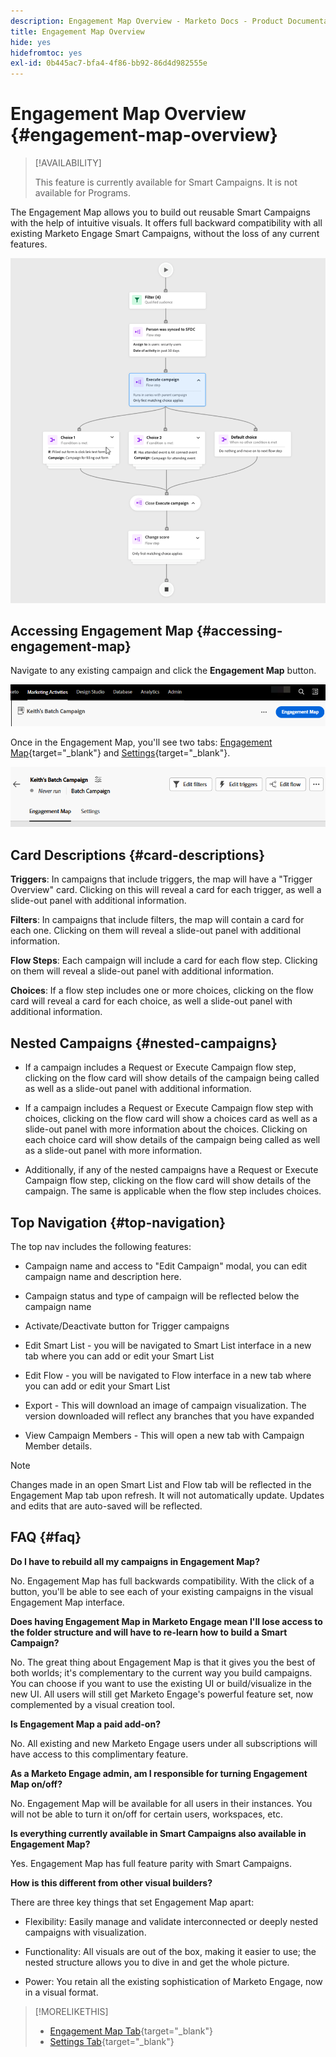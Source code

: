 ```yaml
---
description: Engagement Map Overview - Marketo Docs - Product Documentation
title: Engagement Map Overview
hide: yes
hidefromtoc: yes
exl-id: 0b445ac7-bfa4-4f86-bb92-86d4d982555e
---
```

# Engagement Map Overview {#engagement-map-overview}

>[!AVAILABILITY]
>
>This feature is currently available for Smart Campaigns. It is not available for Programs.

The Engagement Map allows you to build out reusable Smart Campaigns with the help of intuitive visuals. It offers full backward compatibility with all existing Marketo Engage Smart Campaigns, without the loss of any current features.

   ![](assets/engagement-map-overview-1.png)

## Accessing Engagement Map {#accessing-engagement-map}

Navigate to any existing campaign and click the **Engagement Map** button.

   ![](assets/engagement-map-overview-2.png)

Once in the Engagement Map, you'll see two tabs: [Engagement Map](/help/marketo/product-docs/core-marketo-concepts/engagement-map/engagement-map-tab.md){target="_blank"} and [Settings](/help/marketo/product-docs/core-marketo-concepts/engagement-map/settings-tab.md){target="_blank"}.

   ![](assets/engagement-map-overview-3.png)

## Card Descriptions {#card-descriptions}

**Triggers**: In campaigns that include triggers, the map will have a "Trigger Overview" card. Clicking on this will reveal a card for each trigger, as well a slide-out panel with additional information.

**Filters**: In campaigns that include filters, the map will contain a card for each one. Clicking on them will reveal a slide-out panel with additional information.

**Flow Steps**: Each campaign will include a card for each flow step. Clicking on them will reveal a slide-out panel with additional information.

**Choices**: If a flow step includes one or more choices, clicking on the flow card will reveal a card for each choice, as well a slide-out panel with additional information.

## Nested Campaigns {#nested-campaigns}

* If a campaign includes a Request or Execute Campaign flow step, clicking on the flow card will show details of the campaign being called as well as a slide-out panel with additional information.

* If a campaign includes a Request or Execute Campaign flow step with choices, clicking on the flow card will show a choices card as well as a slide-out panel with more information about the choices. Clicking on each choice card will show details of the campaign being called as well as a slide-out panel with more information.

* Additionally, if any of the nested campaigns have a Request or Execute Campaign flow step, clicking on the flow card will show details of the campaign. The same is applicable when the flow step includes choices.

## Top Navigation {#top-navigation}

The top nav includes the following features:

* Campaign name and access to "Edit Campaign" modal, you can edit campaign name and description here.

* Campaign status and type of campaign will be reflected below the campaign name

* Activate/Deactivate button for Trigger campaigns

* Edit Smart List - you will be navigated to Smart List interface in a new tab where you can add or edit your Smart List

* Edit Flow - you will be navigated to Flow interface in a new tab where you can add or edit your Smart List

* Export - This will download an image of campaign visualization. The version downloaded will reflect any branches that you have expanded

* View Campaign Members - This will open a new tab with Campaign Member details.  

>[!NOTE]
>
>Changes made in an open Smart List and Flow tab will be reflected in the Engagement Map tab upon refresh. It will not automatically update. Updates and edits that are auto-saved will be reflected.

## FAQ {#faq}

**Do I have to rebuild all my campaigns in Engagement Map?**

No. Engagement Map has full backwards compatibility. With the click of a button, you'll be able to see each of your existing campaigns in the visual Engagement Map interface.

**Does having Engagement Map in Marketo Engage mean I'll lose access to the folder structure and will have to re-learn how to build a Smart Campaign?**

No. The great thing about Engagement Map is that it gives you the best of both worlds; it's complementary to the current way you build campaigns. You can choose if you want to use the existing UI or build/visualize in the new UI. All users will still get Marketo Engage's powerful feature set, now complemented by a visual creation tool.

**Is Engagement Map a paid add-on?**

No. All existing and new Marketo Engage users under all subscriptions will have access to this complimentary feature.

**As a Marketo Engage admin, am I responsible for turning Engagement Map on/off?**

No. Engagement Map will be available for all users in their instances. You will not be able to turn it on/off for certain users, workspaces, etc.

**Is everything currently available in Smart Campaigns also available in Engagement Map?**

Yes. Engagement Map has full feature parity with Smart Campaigns.

**How is this different from other visual builders?**

There are three key things that set Engagement Map apart: 

* Flexibility: Easily manage and validate interconnected or deeply nested campaigns with visualization.

* Functionality: All visuals are out of the box, making it easier to use; the nested structure allows you to dive in and get the whole picture.

* Power: You retain all the existing sophistication of Marketo Engage, now in a visual format.

>[!MORELIKETHIS]
>
>* [Engagement Map Tab](/help/marketo/product-docs/core-marketo-concepts/engagement-map/engagement-map-tab.md){target="_blank"}
>* [Settings Tab](/help/marketo/product-docs/core-marketo-concepts/engagement-map/settings-tab.md){target="_blank"}
